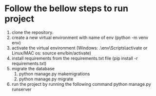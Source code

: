 # Follow the bellow steps to run project

1. clone the repository.
2. create a new virtual environment with name of env (python -m venv env)
3. activate the virtual environment (Windows: .\env\Scripts\activate or Linux/MAC os: source env/bin/activate)
4. install requirements from the requirements.txt file (pip install -r requirements.txt)
5. migrate the database
    1. python manage.py makemigrations
    2. python manage.py migrate
6. run the project by running the following command python manage.py runserver

